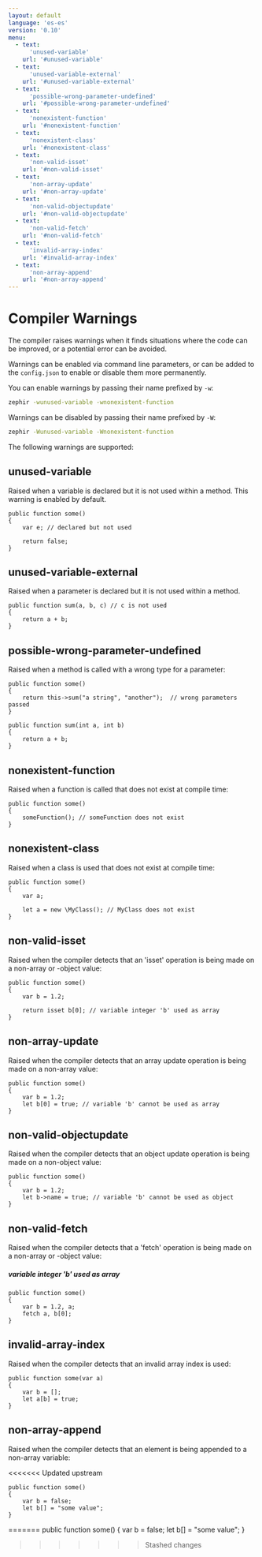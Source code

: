 ```yaml
---
layout: default
language: 'es-es'
version: '0.10'
menu:
  - text:
      'unused-variable'
    url: '#unused-variable'
  - text:
      'unused-variable-external'
    url: '#unused-variable-external'
  - text:
      'possible-wrong-parameter-undefined'
    url: '#possible-wrong-parameter-undefined'
  - text:
      'nonexistent-function'
    url: '#nonexistent-function'
  - text:
      'nonexistent-class'
    url: '#nonexistent-class'
  - text:
      'non-valid-isset'
    url: '#non-valid-isset'
  - text:
      'non-array-update'
    url: '#non-array-update'
  - text:
      'non-valid-objectupdate'
    url: '#non-valid-objectupdate'
  - text:
      'non-valid-fetch'
    url: '#non-valid-fetch'
  - text:
      'invalid-array-index'
    url: '#invalid-array-index'
  - text:
      'non-array-append'
    url: '#non-array-append'
---
```

# Compiler Warnings

The compiler raises warnings when it finds situations where the code can be improved, or a potential error can be avoided.

Warnings can be enabled via command line parameters, or can be added to the `config.json` to enable or disable them more permanently.

You can enable warnings by passing their name prefixed by `-w`:

```bash
zephir -wunused-variable -wnonexistent-function
```

Warnings can be disabled by passing their name prefixed by `-W`:

```bash
zephir -Wunused-variable -Wnonexistent-function
```

The following warnings are supported:

<a name='unused-variable'></a>

## unused-variable

Raised when a variable is declared but it is not used within a method. This warning is enabled by default.

```zephir
public function some()
{
    var e; // declared but not used

    return false;
}
```

<a name='unused-variable-external'></a>

## unused-variable-external

Raised when a parameter is declared but it is not used within a method.

```zephir
public function sum(a, b, c) // c is not used
{
    return a + b;
}
```

<a name='possible-wrong-parameter-undefined'></a>

## possible-wrong-parameter-undefined

Raised when a method is called with a wrong type for a parameter:

```zephir
public function some()
{
    return this->sum("a string", "another");  // wrong parameters passed
}

public function sum(int a, int b)
{
    return a + b;
}
```

<a name='nonexistent-function'></a>

## nonexistent-function

Raised when a function is called that does not exist at compile time:

```zephir
public function some()
{
    someFunction(); // someFunction does not exist
}
```

<a name='nonexistent-class'></a>

## nonexistent-class

Raised when a class is used that does not exist at compile time:

```zephir
public function some()
{
    var a;

    let a = new \MyClass(); // MyClass does not exist
}
```

<a name='non-valid-isset'></a>

## non-valid-isset

Raised when the compiler detects that an 'isset' operation is being made on a non-array or -object value:

```zephir
public function some()
{
    var b = 1.2;

    return isset b[0]; // variable integer 'b' used as array
}
```

<a name='non-array-update'></a>

## non-array-update

Raised when the compiler detects that an array update operation is being made on a non-array value:

```zephir
public function some()
{
    var b = 1.2;
    let b[0] = true; // variable 'b' cannot be used as array
}
```

<a name='non-valid-objectupdate'></a>

## non-valid-objectupdate

Raised when the compiler detects that an object update operation is being made on a non-object value:

```zephir
public function some()
{
    var b = 1.2;
    let b->name = true; // variable 'b' cannot be used as object
}
```

<a name='non-valid-fetch'></a>

## non-valid-fetch

Raised when the compiler detects that a 'fetch' operation is being made on a non-array or -object value:

##### variable integer 'b' used as array

```zephir
public function some()
{
    var b = 1.2, a;
    fetch a, b[0];
}
```

<a name='invalid-array-index'></a>

## invalid-array-index

Raised when the compiler detects that an invalid array index is used:

```zephir
public function some(var a)
{
    var b = [];
    let a[b] = true;
}
```

<a name='non-array-append'></a>

## non-array-append

Raised when the compiler detects that an element is being appended to a non-array variable:

<<<<<<< Updated upstream
```zephir
public function some()
{
    var b = false;
    let b[] = "some value";
}
```
=======
    public function some()
    {
        var b = false;
        let b[] = "some value";
    }
>>>>>>> Stashed changes
